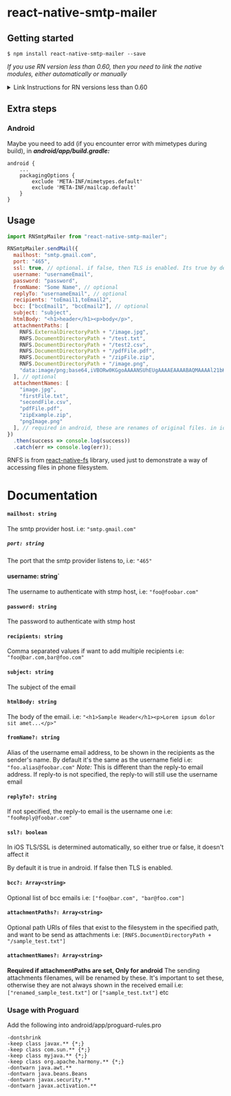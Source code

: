 # react-native-smtp-mailer

## Getting started

`$ npm install react-native-smtp-mailer --save`

*If you use RN version less than 0.60, then you need to link the native modules, either automatically or manually*
<details>
<summary> Link Instructions for RN versions less than 0.60 </summary>
	
#### Mostly automatic installation

`$ react-native link react-native-smtp-mailer`

#### Manual installation

##### iOS

1. In XCode, in the project navigator, right click `Libraries` ➜ `Add Files to [your project's name]`
2. Go to `node_modules` ➜ `react-native-smtp-mailer` and add `RNSmtpMailer.xcodeproj`
3. In XCode, in the project navigator, select your project. Add `libRNSmtpMailer.a` to your project's `Build Phases` ➜ `Link Binary With Libraries`
4. Run your project (`Cmd+R`)<

Inside ios folder, if Podfile doesn't exist, create a Podfile with `pod init`.
And add the following inside your Podfile:
```
pod 'mailcore2-ios'
```

Then run:

```
pod install
```
##### Android

1. Open up `android/app/src/main/java/[...]/MainApplication.java`

- Add `import com.rnsmtpmailer.RNSmtpMailerPackage;` to the imports at the top of the file
- Add `new RNSmtpMailerPackage()` to the list returned by the `getPackages()` method

2. Append the following lines to `android/settings.gradle`:
   ```
   include ':react-native-smtp-mailer'
   project(':react-native-smtp-mailer').projectDir = new File(rootProject.projectDir, 	'../node_modules/react-native-smtp-mailer/android')
   ```
3. Insert the following lines inside the dependencies block in `android/app/build.gradle`:
   ```
     implementation project(':react-native-smtp-mailer')
   ```
</details>

## Extra steps
### Android
Maybe you need to add (if you encounter error with mimetypes during build), in <b><i>android/app/build.gradle:</i></b>

```
android {
	...
	packagingOptions {
		exclude 'META-INF/mimetypes.default'
		exclude 'META-INF/mailcap.default'
	}
}
```

## Usage

```javascript
import RNSmtpMailer from "react-native-smtp-mailer";

RNSmtpMailer.sendMail({
  mailhost: "smtp.gmail.com",
  port: "465",
  ssl: true, // optional. if false, then TLS is enabled. Its true by default in android. In iOS TLS/SSL is determined automatically, and this field doesn't affect anything
  username: "usernameEmail",
  password: "password",
  fromName: "Some Name", // optional
  replyTo: "usernameEmail", // optional
  recipients: "toEmail1,toEmail2",
  bcc: ["bccEmail1", "bccEmail2"], // optional
  subject: "subject",
  htmlBody: "<h1>header</h1><p>body</p>",
  attachmentPaths: [
    RNFS.ExternalDirectoryPath + "/image.jpg",
    RNFS.DocumentDirectoryPath + "/test.txt",
    RNFS.DocumentDirectoryPath + "/test2.csv",
    RNFS.DocumentDirectoryPath + "/pdfFile.pdf",
    RNFS.DocumentDirectoryPath + "/zipFile.zip",
    RNFS.DocumentDirectoryPath + "/image.png", 
    "data:image/png;base64,iVBORw0KGgoAAAANSUhEUgAAAAEAAAABAQMAAAAl21bKAAAAA1BMVEUAAACnej3aAAAAAXRSTlMAQObYZgAAAApJREFUCNdjYAAAAAIAAeIhvDMAAAAASUVORK5CYII="
  ], // optional
  attachmentNames: [
    "image.jpg",
    "firstFile.txt",
    "secondFile.csv",
    "pdfFile.pdf",
    "zipExample.zip",
    "pngImage.png"
  ], // required in android, these are renames of original files. in ios filenames will be same as specified in path. In a ios-only application, no need to define it
})
  .then(success => console.log(success))
  .catch(err => console.log(err));
```

RNFS is from <a href="https://github.com/itinance/react-native-fs">react-native-fs</a> library, used just to demonstrate a way of accessing files in phone filesystem.

# Documentation

#### `mailhost: string`

The smtp provider host. i.e: `"smtp.gmail.com"`

##### `port: string`

The port that the smtp provider listens to, i.e: `"465"`

#### username: string`

The username to authenticate with stmp host, i.e: `"foo@foobar.com"`

#### `password: string`

The password to authenticate with stmp host

#### `recipients: string`

Comma separated values if want to add multiple recipients i.e: `"foo@bar.com,bar@foo.com"`

#### `subject: string`

The subject of the email

#### `htmlBody: string`

The body of the email. i.e: `"<h1>Sample Header</h1><p>Lorem ipsum dolor sit amet...</p>"`

#### `fromName?: string`

Alias of the username email address, to be shown in the recipients as the sender's name. By default it's the same as the username field i.e: `"foo.alias@foobar.com"` *Note:* This is different than the reply-to email address. If reply-to is not specified, the reply-to will still use the username email

#### `replyTo?: string`

If not specified, the reply-to email is the username one i.e: `"fooReply@foobar.com"`

#### `ssl?: boolean`

In iOS TLS/SSL is determined automatically, so either true or false, it doesn't affect it

By default it is true in android. If false then TLS is enabled.

#### `bcc?: Array<string>`

Optional list of bcc emails i.e: `["foo@bar.com", "bar@foo.com"]`

#### `attachmentPaths?: Array<string>`

Optional path URIs of files that exist to the filesystem in the specified path, and want to be send as attachments i.e: `[RNFS.DocumentDirectoryPath + "/sample_test.txt"]`

#### `attachmentNames?: Array<string>`

**Required if attachmentPaths are set, Only for android**
The sending attachments filenames, will be renamed by these. It's important to set these, otherwise they are not always shown in the received email i.e: `["renamed_sample_test.txt"]` or `["sample_test.txt"]` etc

### Usage with Proguard

Add the following into android/app/proguard-rules.pro

```
-dontshrink
-keep class javax.** {*;}
-keep class com.sun.** {*;}
-keep class myjava.** {*;}
-keep class org.apache.harmony.** {*;}
-dontwarn java.awt.**
-dontwarn java.beans.Beans
-dontwarn javax.security.**
-dontwarn javax.activation.**
```

